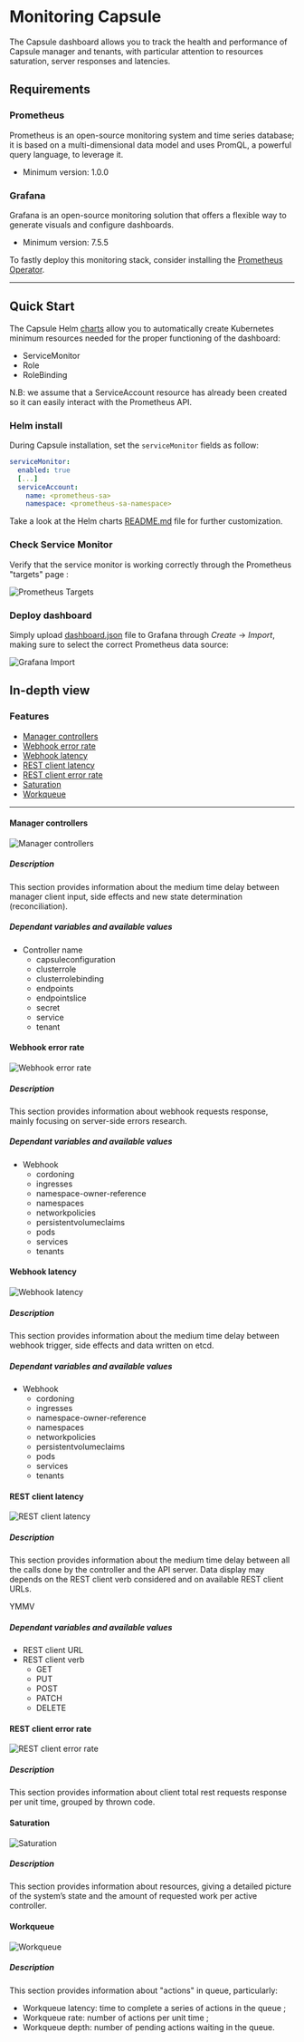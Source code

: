 # Monitoring Capsule

The Capsule dashboard allows you to track the health and performance of Capsule manager and tenants, with particular attention to resources saturation, server responses and latencies.

## Requirements

### Prometheus

Prometheus is an open-source monitoring system and time series database; it is based on a multi-dimensional data model and uses PromQL, a powerful query language, to leverage it.

- Minimum version: 1.0.0

### Grafana

Grafana is an open-source monitoring solution that offers a flexible way to generate visuals and configure dashboards.

- Minimum version: 7.5.5

To fastly deploy this monitoring stack, consider installing the [Prometheus Operator](https://github.com/prometheus-operator/prometheus-operator).

---

## Quick Start

The Capsule Helm [charts](https://github.com/clastix/capsule/tree/master/charts/capsule) allow you to automatically create Kubernetes minimum resources needed for the proper functioning of the dashboard:

* ServiceMonitor
* Role
* RoleBinding

N.B: we assume that a ServiceAccount resource has already been created so it can easily interact with the Prometheus API.

### Helm install

During Capsule installation, set the `serviceMonitor` fields as follow:

```yaml
serviceMonitor:
  enabled: true
  [...]
  serviceAccount:
    name: <prometheus-sa>
    namespace: <prometheus-sa-namespace>
```
Take a look at the Helm charts [README.md](https://github.com/clastix/capsule/blob/master/charts/capsule/README.md#customize-the-installation) file for further customization.

### Check Service Monitor

Verify that the service monitor is working correctly through the Prometheus "targets" page :

![Prometheus Targets](../assets/prometheus_targets.png)

### Deploy dashboard

Simply upload [dashboard.json](https://github.com/clastix/capsule/blob/master/config/grafana/dashboard.json) file to Grafana through _Create_ -> _Import_,
making sure to select the correct Prometheus data source:

![Grafana Import](../assets/upload_json.png)

## In-depth view

### Features
* [Manager controllers](https://github.com/clastix/capsule/blob/master/docs/operator/monitoring.md#manager-controllers)
* [Webhook error rate](https://github.com/clastix/capsule/blob/master/docs/operator/monitoring.md#webhook-error-rate)
* [Webhook latency](https://github.com/clastix/capsule/blob/master/docs/operator/monitoring.md#webhook-latency)
* [REST client latency](https://github.com/clastix/capsule/blob/master/docs/operator/monitoring.md#rest-client-latency)
* [REST client error rate](https://github.com/clastix/capsule/blob/master/docs/operator/monitoring.md#rest-client-error-rate)
* [Saturation](https://github.com/clastix/capsule/blob/master/docs/operator/monitoring.md#saturation)
* [Workqueue](https://github.com/clastix/capsule/blob/master/docs/operator/monitoring.md#workqueue)

---

#### Manager controllers

![Manager controllers](../assets/manager-controllers.png)

##### Description

This section provides information about the medium time delay between manager client input, side effects and new state determination (reconciliation).

##### Dependant variables and available values

* Controller name
  - capsuleconfiguration
  - clusterrole
  - clusterrolebinding
  - endpoints
  - endpointslice
  - secret
  - service
  - tenant

#### Webhook error rate

![Webhook error rate](../assets/webhook-error-rate.png)

##### Description

This section provides information about webhook requests response, mainly focusing on server-side errors research.

##### Dependant variables and available values

* Webhook
  - cordoning
  - ingresses
  - namespace-owner-reference
  - namespaces
  - networkpolicies
  - persistentvolumeclaims
  - pods
  - services
  - tenants

#### Webhook latency

![Webhook latency](../assets/webhook-latency.png)

##### Description

This section provides information about the medium time delay between webhook trigger, side effects and data written on etcd.

##### Dependant variables and available values

* Webhook
  - cordoning
  - ingresses
  - namespace-owner-reference
  - namespaces
  - networkpolicies
  - persistentvolumeclaims
  - pods
  - services
  - tenants

#### REST client latency

![REST client latency](../assets/rest-client-latency.png)

##### Description

This section provides information about the medium time delay between all the calls done by the controller and the API server.
Data display may depends on the REST client verb considered and on available REST client URLs.

YMMV

##### Dependant variables and available values

* REST client URL
* REST client verb
  - GET
  - PUT
  - POST
  - PATCH
  - DELETE

#### REST client error rate

![REST client error rate](../assets/rest-client-error-rate.png)

##### Description

This section provides information about client total rest requests response per unit time, grouped by thrown code.

#### Saturation

![Saturation](../assets/saturation.png)

##### Description

This section provides information about resources, giving a detailed picture of the system’s state and the amount of requested work per active controller.

#### Workqueue

![Workqueue](../assets/workqueue.png)

##### Description

This section provides information about "actions" in queue, particularly:
- Workqueue latency: time to complete a series of actions in the queue ;
- Workqueue rate: number of actions per unit time ;
- Workqueue depth: number of pending actions waiting in the queue.
